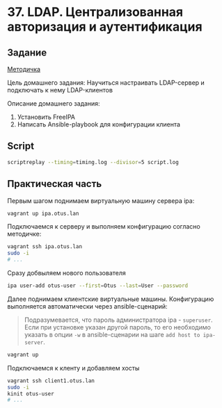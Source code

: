 # 37. LDAP. Централизованная авторизация и аутентификация

## Задание

[Методичка](https://docs.google.com/document/d/1HoZBcvitZ4A9t-y6sbLEbzKmf4CWvb39/edit)

Цель домашнего задания:
Научиться настраивать LDAP-сервер и подключать к нему LDAP-клиентов

Описание домашнего задания:
1) Установить FreeIPA
2) Написать Ansible-playbook для конфигурации клиента


## Script

```bash
scriptreplay --timing=timing.log --divisor=5 script.log
```

## Практическая часть

Первым шагом поднимаем виртуальную машину сервера ipa:

```bash
vagrant up ipa.otus.lan
```

Подключаемся к серверу и выполняем конфигурацию согласно методичке:

```bash
vagrant ssh ipa.otus.lan
sudo -i
# ...
```

Сразу добвыляем нового пользователя

```bash
ipa user-add otus-user --first=Otus --last=User --password
```


Далее поднимаем клиентские виртуальные машины. Конфигурацию выполняется
автоматически через ansible-сценарий:

> Подразумевается, что пароль администратора ipa - `superuser`. Если при
установке указан другой пароль, то его необходимо указать в опции `-w`
в ansible-сценарии на шаге `add host to ipa-server`.

```bash
vagrant up
```

Подключаемся к кленту и добавляем хосты

```bash
vagrant ssh client1.otus.lan
sudo -i
kinit otus-user
# ...
```
